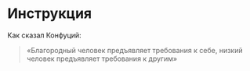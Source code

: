 # Инструкция

Как сказал Конфуций:

>«Благородный человек предъявляет требования к себе, низкий человек предъявляет требования к другим»